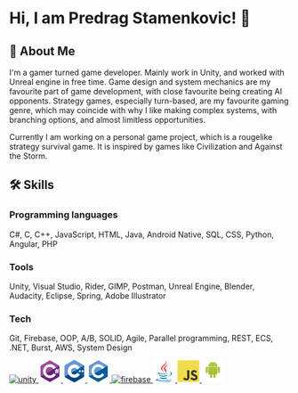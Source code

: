 
# Hi, I am Predrag Stamenkovic! 👋

## 🚀 About Me
I'm a gamer turned game developer. Mainly work in Unity, and worked with Unreal engine in free time. Game design and system mechanics are my favourite part of game development, with close favourite being creating AI opponents. Strategy games, especially turn-based, are my favourite gaming genre, which may coincide with why I like making complex systems, with branching options, and almost limitless opportunities.

Currently I am working on a personal game project, which is a rougelike strategy survival game. It is inspired by games like Civilization and Against the Storm.


## 🛠 Skills
### Programming languages
C#, C, C++, JavaScript, HTML, Java, Android Native, SQL, CSS, Python, Angular, PHP

### Tools
Unity, Visual Studio, Rider, GIMP, Postman, Unreal Engine, Blender, Audacity, Eclipse, Spring, Adobe Illustrator

### Tech
Git, Firebase, OOP, A/B, SOLID, Agile, Parallel programming, REST, ECS, .NET, Burst, 
AWS, System Design

<p align="left">  <a href="https://unity.com/" target="_blank" rel="noreferrer"> <img src="https://www.vectorlogo.zone/logos/unity3d/unity3d-icon.svg" alt="unity" width="40" height="40"/> </a> <a href="https://www.w3schools.com/cs/" target="_blank" rel="noreferrer"> <img src="https://raw.githubusercontent.com/devicons/devicon/master/icons/csharp/csharp-original.svg" alt="csharp" width="40" height="40"/> </a> <a href="https://www.w3schools.com/cpp/" target="_blank" rel="noreferrer"> <img src="https://raw.githubusercontent.com/devicons/devicon/master/icons/cplusplus/cplusplus-original.svg" alt="cplusplus" width="40" height="40"/> </a>  <a href="https://www.cprogramming.com/" target="_blank" rel="noreferrer"> <img src="https://raw.githubusercontent.com/devicons/devicon/master/icons/c/c-original.svg" alt="c" width="40" height="40"/> </a><a href="https://firebase.google.com/" target="_blank" rel="noreferrer"> <img src="https://www.vectorlogo.zone/logos/firebase/firebase-icon.svg" alt="firebase" width="40" height="40"/> </a> <a href="https://www.java.com" target="_blank" rel="noreferrer"> <img src="https://raw.githubusercontent.com/devicons/devicon/master/icons/java/java-original.svg" alt="java" width="40" height="40"/> </a> <a href="https://developer.mozilla.org/en-US/docs/Web/JavaScript" target="_blank" rel="noreferrer"> <img src="https://raw.githubusercontent.com/devicons/devicon/master/icons/javascript/javascript-original.svg" alt="javascript" width="40" height="40"/> </a> <a href="https://developer.android.com" target="_blank" rel="noreferrer"> <img src="https://raw.githubusercontent.com/devicons/devicon/master/icons/android/android-original-wordmark.svg" alt="android" width="40" height="40"/> </a>  </p>


